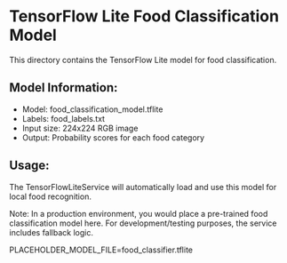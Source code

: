 # TensorFlow Lite Food Classification Model

This directory contains the TensorFlow Lite model for food classification.

## Model Information:
- Model: food_classification_model.tflite
- Labels: food_labels.txt
- Input size: 224x224 RGB image
- Output: Probability scores for each food category

## Usage:
The TensorFlowLiteService will automatically load and use this model for local food recognition.

Note: In a production environment, you would place a pre-trained food classification model here.
For development/testing purposes, the service includes fallback logic.

PLACEHOLDER_MODEL_FILE=food_classifier.tflite